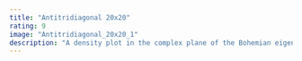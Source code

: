 ```yaml
---
title: "Antitridiagonal 20x20"
rating: 9
image: "Antitridiagonal_20x20_1"
description: "A density plot in the complex plane of the Bohemian eigenvalues of a sample of 25 million 20x20 anti-tridiagonal matrices with entries sampled from {-1, 0, 1}. Color represents the eigenvalue density. Viewed on [-2.5-2.5i, 2.5+2.5i]."
---
```


